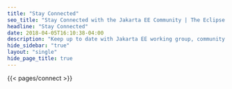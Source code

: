 ```yaml
---
title: "Stay Connected"
seo_title: "Stay Connected with the Jakarta EE Community | The Eclipse Foundation"
headline: "Stay Connected"
date: 2018-04-05T16:10:38-04:00
description: "Keep up to date with Jakarta EE working group, community news and announcements. Connect with us via Slack, join our monthly calls, or find us on social media."
hide_sidebar: "true"
layout: "single"
hide_page_title: true
---
```


{{< pages/connect >}}